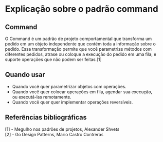 # Explicação sobre o padrão command

## Command
O Command é um padrão de projeto comportamental que
transforma um pedido em um objeto independente que
contém toda a informação sobre o pedido. Essa transformação
permite que você parametrize métodos com diferentes
pedidos, atrase ou coloque a execução do pedido em uma fila,
e suporte operações que não podem ser feitas.[1]

## Quando usar
* Quando você quer parametrizar objetos com operações.
* Quando você quer colocar operações em fila, agendar sua execução, ou executá-las
remotamente.
* Quando você quer quer implementar operações reversíveis.

## Referências bibliográficas
[1] - Megulho nos padrões de projetos, Alexander Shvets  
[2] - Go Design Patterns, Mario Castro Contreras  
